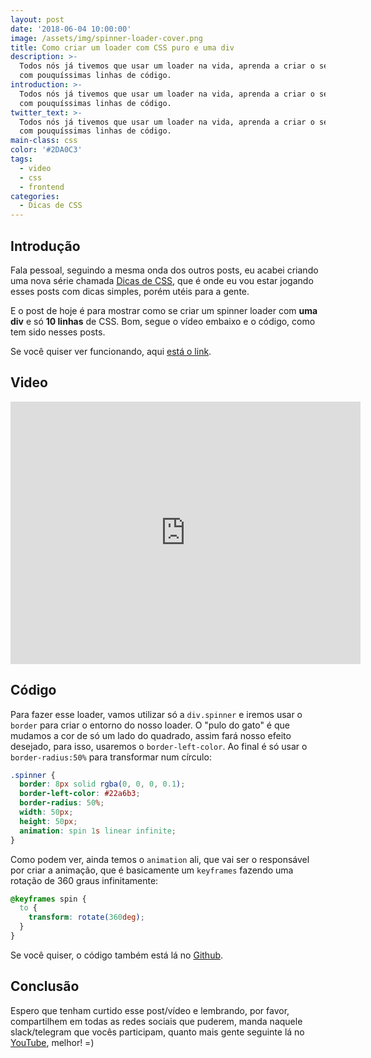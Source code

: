 ```yaml
---
layout: post
date: '2018-06-04 10:00:00'
image: /assets/img/spinner-loader-cover.png
title: Como criar um loader com CSS puro e uma div
description: >-
  Todos nós já tivemos que usar um loader na vida, aprenda a criar o seu do zero
  com pouquíssimas linhas de código.
introduction: >-
  Todos nós já tivemos que usar um loader na vida, aprenda a criar o seu do zero
  com pouquíssimas linhas de código.
twitter_text: >-
  Todos nós já tivemos que usar um loader na vida, aprenda a criar o seu do zero
  com pouquíssimas linhas de código.
main-class: css
color: '#2DA0C3'
tags:
  - video
  - css
  - frontend
categories:
  - Dicas de CSS
---
```


## Introdução

Fala pessoal, seguindo a mesma onda dos outros posts, eu acabei criando uma nova série chamada [Dicas de CSS](https://willianjusten.com.br/series/#dicas-de-css), que é onde eu vou estar jogando esses posts com dicas simples, porém utéis para a gente.

E o post de hoje é para mostrar como se criar um spinner loader com **uma div** e só **10 linhas** de CSS. Bom, segue o vídeo embaixo e o código, como tem sido nesses posts.

Se você quiser ver funcionando, aqui [está o link](https://willianjusten.com.br/labs/spinner-loader/).

## Video

<iframe width="560" height="420" src="https://www.youtube.com/embed/j3rOA1spG8A" frameborder="0" allowfullscreen></iframe>

## Código

Para fazer esse loader, vamos utilizar só a `div.spinner` e iremos usar o `border` para criar o entorno do nosso loader. O "pulo do gato" é que mudamos a cor de só um lado do quadrado, assim fará nosso efeito desejado, para isso, usaremos o `border-left-color`. Ao final é só usar o `border-radius:50%` para transformar num círculo:

```css
.spinner {
  border: 8px solid rgba(0, 0, 0, 0.1);
  border-left-color: #22a6b3;
  border-radius: 50%;
  width: 50px;
  height: 50px;
  animation: spin 1s linear infinite;
}
```

Como podem ver, ainda temos o `animation` ali, que vai ser o responsável por criar a animação, que é basicamente um `keyframes` fazendo uma rotação de 360 graus infinitamente:

```css
@keyframes spin {
  to {
    transform: rotate(360deg);
  }
}
```

Se você quiser, o código também está lá no [Github](https://github.com/willianjusten/labs/blob/gh-pages/spinner-loader/index.html).

## Conclusão

Espero que tenham curtido esse post/vídeo e lembrando, por favor, compartilhem em todas as redes sociais que puderem, manda naquele slack/telegram que vocês participam, quanto mais gente seguinte lá no [YouTube](https://www.youtube.com/WillianJustenCursos?sub_confirmation=1), melhor! =)
